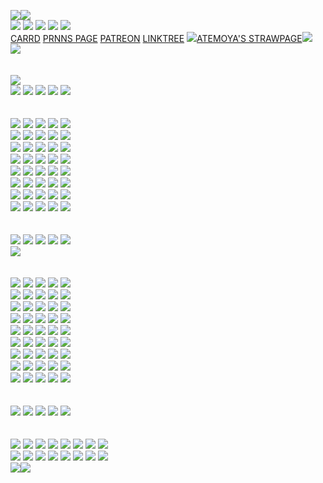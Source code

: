 [<img src="https://64.media.tumblr.com/2426896aec592b60d9efe45ec007a1ed/8ac72bb49761ea20-36/s400x600/cd7c524aedea88de537e1524ffffaad97abab7a6.gifv">](https://www.tumblr.com/cafekitsune)[<img src="https://64.media.tumblr.com/2426896aec592b60d9efe45ec007a1ed/8ac72bb49761ea20-36/s400x600/cd7c524aedea88de537e1524ffffaad97abab7a6.gifv">](https://www.tumblr.com/cafekitsune)</br> ![](https://komarev.com/ghpvc/?username=darkrosedevil&color=cb002c&style=for-the-badge&label=visitors&abbreviated=true) [<img src="https://images-wixmp-ed30a86b8c4ca887773594c2.wixmp.com/f/9cbba6e5-cffe-4537-a24a-305b77e34fb7/dj1jj8v-9ee07ee1-d44b-4d3a-b2cf-c9fbad73d315.gif?token=eyJ0eXAiOiJKV1QiLCJhbGciOiJIUzI1NiJ9.eyJzdWIiOiJ1cm46YXBwOjdlMGQxODg5ODIyNjQzNzNhNWYwZDQxNWVhMGQyNmUwIiwiaXNzIjoidXJuOmFwcDo3ZTBkMTg4OTgyMjY0MzczYTVmMGQ0MTVlYTBkMjZlMCIsIm9iaiI6W1t7InBhdGgiOiJcL2ZcLzljYmJhNmU1LWNmZmUtNDUzNy1hMjRhLTMwNWI3N2UzNGZiN1wvZGoxamo4di05ZWUwN2VlMS1kNDRiLTRkM2EtYjJjZi1jOWZiYWQ3M2QzMTUuZ2lmIn1dXSwiYXVkIjpbInVybjpzZXJ2aWNlOmZpbGUuZG93bmxvYWQiXX0.skjLYJ9hjRpEpPBo6OH5d4WU_tDn5kuCoUW-AHE62a8">](https://antiproshipper.tumblr.com/arguments) <img src="https://64.media.tumblr.com/91a774b6ba43efb7ebb61957b96d20af/ace909eab8f4c5c9-1c/s250x400/966dfcbb1575f72d1547719a4f1ff6151c2a8387.gifv"> <img src="https://64.media.tumblr.com/5465facafedb0ce277bfb465590ae8e5/2b169c13e35acff4-72/s75x75_c1/77c05d781dce7c1e26d1c03a2bc28fe48725cad9.webp"> <img src="https://64.media.tumblr.com/22310d5c92b7e33f1167d830542a07d5/2b169c13e35acff4-d8/s75x75_c1/0427a3ee2141ce92de9b2367815a231f5c76cf96.webp"> </br> [CARRD](https://darkrosedevil-links-portal.carrd.co/) [PRNNS PAGE](https://en.pronouns.page/@darkrosedevil) [PATREON](patreon.com/terah) [LINKTREE](https://bit.ly/07drd) <img src="https://64.media.tumblr.com/abb30609ba105b43b4404f0d305c7fca/5858f4a98732c5da-b3/s75x75_c1/668996e5e35d9a4c0218b6a9e8bc7363f933c400.gifv">[ATEMOYA'S STRAWPAGE](https://atemoya.straw.page)<img src="https://64.media.tumblr.com/abb30609ba105b43b4404f0d305c7fca/5858f4a98732c5da-b3/s75x75_c1/668996e5e35d9a4c0218b6a9e8bc7363f933c400.gifv">
</br> <img src="https://64.media.tumblr.com/991499a251521c85cfcc6fc52249d3ce/f79c598f898388b6-8e/s250x400/73a1df96bf2eb41749cdc768f50b0d1419c9d56a.gifv">
</br> 
</br>
</br> <img src="https://i.ibb.co/Gf1J0j31/blinkies-Cafe-Fc.gif">
</br> [<img src="https://64.media.tumblr.com/c1f09e768b87a0f377535210d210e950/200072f17999adcb-8d/s250x400/477101212f17c25d2962ed38d5b268a5d481dd94.gifv">](https://www.tumblr.com/cryptic-science) <img src="https://64.media.tumblr.com/4fea32b65c34ccec772c032e73fd016f/f79c598f898388b6-28/s250x400/a66eb00a7900ec1f1fda8f5f90ad298862be28e3.gifv"> <img src="https://images-wixmp-ed30a86b8c4ca887773594c2.wixmp.com/f/dbd06e6e-b313-4acc-80d7-2f76026c8171/dhvl3nq-119f2a5a-ccd7-4273-8aac-8be121b9b935.gif?token=eyJ0eXAiOiJKV1QiLCJhbGciOiJIUzI1NiJ9.eyJzdWIiOiJ1cm46YXBwOjdlMGQxODg5ODIyNjQzNzNhNWYwZDQxNWVhMGQyNmUwIiwiaXNzIjoidXJuOmFwcDo3ZTBkMTg4OTgyMjY0MzczYTVmMGQ0MTVlYTBkMjZlMCIsIm9iaiI6W1t7InBhdGgiOiJcL2ZcL2RiZDA2ZTZlLWIzMTMtNGFjYy04MGQ3LTJmNzYwMjZjODE3MVwvZGh2bDNucS0xMTlmMmE1YS1jY2Q3LTQyNzMtOGFhYy04YmUxMjFiOWI5MzUuZ2lmIn1dXSwiYXVkIjpbInVybjpzZXJ2aWNlOmZpbGUuZG93bmxvYWQiXX0.ERtaOkIPZRVW7KK6BcgQ5cs9OTWj3sHEsy-3Sw7Ewl4"> <img src="https://images-wixmp-ed30a86b8c4ca887773594c2.wixmp.com/f/dbd06e6e-b313-4acc-80d7-2f76026c8171/dg5l9b7-cc2290a7-02c1-4a7a-ae90-845ed58c7526.gif?token=eyJ0eXAiOiJKV1QiLCJhbGciOiJIUzI1NiJ9.eyJzdWIiOiJ1cm46YXBwOjdlMGQxODg5ODIyNjQzNzNhNWYwZDQxNWVhMGQyNmUwIiwiaXNzIjoidXJuOmFwcDo3ZTBkMTg4OTgyMjY0MzczYTVmMGQ0MTVlYTBkMjZlMCIsIm9iaiI6W1t7InBhdGgiOiJcL2ZcL2RiZDA2ZTZlLWIzMTMtNGFjYy04MGQ3LTJmNzYwMjZjODE3MVwvZGc1bDliNy1jYzIyOTBhNy0wMmMxLTRhN2EtYWU5MC04NDVlZDU4Yzc1MjYuZ2lmIn1dXSwiYXVkIjpbInVybjpzZXJ2aWNlOmZpbGUuZG93bmxvYWQiXX0.8nCESGqUA0sFIbUnhC3iYTBKdf0CpSj9Rzutn22keNY"> <img src="https://64.media.tumblr.com/28a74e77570a49c57ea2ac616811a0f1/3fb3460672394e95-2e/s250x400/b272490f42707d2e5c418b8728bea396228eb814.gifv">
</br>
</br> 
</br>  <img src="https://64.media.tumblr.com/4139a3db0c0b12bf0b312c0e44c86a04/66f8bee48421ca35-91/s250x400/29bcc96a871a4f31c55e07d1144159ffd18ff3f5.gifv"> <img src="https://64.media.tumblr.com/c4dae9b43ba10cf9ace129b36b2ee5e9/9156a94e3651fdf4-86/s250x400/9f74b643716139937d876724376a5fb1f19c267c.gifv"> <img src="https://64.media.tumblr.com/244bf352b413ef4dce7d90978384092c/dbd8b1e992a56a49-15/s250x400/cb8799210e996ab9afbcb73900d2febdb10adb7d.gifv"> <img src="https://64.media.tumblr.com/0d9eb81f6d132fc0d96efbfb3a5ac45a/b4a8996229d50d4f-2b/s250x400/f01be9d4e9d6c7463300918adaf7b30694c7c89b.gifv"> <img src="https://64.media.tumblr.com/3226232d4ad9a8fed1eb91924af87e5f/dbd8b1e992a56a49-ea/s250x400/3250af1936a35921866516db122adec36de38b03.gifv"> </br> <img src="https://64.media.tumblr.com/7c491dbc474eac539aab8097afe03ab8/1b1fba3fd0ed9fd6-be/s250x400/e7932327b772e10ea71f33ace7939baf6dfda68f.gifv"> [<img src="https://64.media.tumblr.com/0589c6f02a0317fc6fd64bffe8362fcb/1b1fba3fd0ed9fd6-77/s250x400/509c966f5f70df7bd76a49caee1cd0da99626a2e.gifv">](https://i.pinimg.com/736x/b9/c2/09/b9c2096b036fc84b74ef347711f46d69.jpg) <img src="https://64.media.tumblr.com/94fb95043dbf4b02f67c8a8e8a16f7dc/8657239874b12d70-16/s250x400/acd022803e0a05dbec6a7841c36a124ceeaad910.gifv"> <img src="https://64.media.tumblr.com/8c1dc366f36bbd78e497da260c220a46/05e6a46f29e2d771-06/s250x400/122e5c1518aabce11dabad2d842fce12977c8247.gifv"> <img src="https://64.media.tumblr.com/d51008f755da05455c4eb6037c31d25d/697d811f50f2dd2b-b6/s250x400/751a262df2718d3f08c59f6cef144e60c0e2e091.gifv"> </br> 
<img src="https://64.media.tumblr.com/d6058d44669496682a9ce1fe86476fc4/6dc8898458942376-3f/s250x400/89f9a052543461411a59d496e00fdc8fb688647a.gifv"> <img src="https://64.media.tumblr.com/37e5cb948e1f0e60bed28a8db1d628b9/f85aa4b8f0622a57-16/s250x400/cea0c9faa877cc3c4f6ef7b372b4b0c66cba82ea.gifv"> <img src="https://64.media.tumblr.com/dbd4b2bf905ccfd58d7d3d38093799fb/86b0edad9abc191f-2b/s250x400/c282796e07666ead8eef42a8e86bf72ecba880de.gifv"> <img src="https://64.media.tumblr.com/4c14117f2b80edb53050a2c37986672e/8dc063230d650b6b-02/s250x400/4f8925ab5d657aa141465af64334081d2ec252f5.gifv"> <img src="https://64.media.tumblr.com/93093040d118c31ce178017cce709470/de2c83d0963a6a42-82/s250x400/d15ebc88a374b230546d7127fc1d27fa62cd97cb.gifv"> </br>
 [<img src="https://64.media.tumblr.com/80f2929e5eeaba2d6e80c63371a2d265/23f6d16f0e8aa1fa-c1/s250x400/a256cd809a9d1c5994a84b10328ed567f71f94d0.gifv">](https://i.ibb.co/SwqHzMWj/boa-mark.png) <img src="https://64.media.tumblr.com/b66fc86fd7bbebdbf7b9afbe97255fc1/5ecaa4b8aa8cbc9a-72/s250x400/fe4118c57420b688f874cbcf6a198a2f7b1b4e2a.gifv"> <img src="https://64.media.tumblr.com/791382cc90ffa913ea22f0bbe41d1cf5/5ecaa4b8aa8cbc9a-05/s250x400/0905a849485c7f56729cae56a737f9fd95f7a063.gifv"> <img src="https://64.media.tumblr.com/a76273f083f0de26d177f8f8d958d17a/23f6d16f0e8aa1fa-56/s250x400/95f74ef5ddc0bda3e629f2c85f3ad6a3a3957dec.gifv"> <img src="https://64.media.tumblr.com/5826087d78aa7a87c6066fc5dc4a7645/23f6d16f0e8aa1fa-b4/s250x400/b06ccb49da5464a2b8ad0a593ac4745aa3bd90ce.gifv"> </br> <img src="https://64.media.tumblr.com/66c0568161fa1bce76c76a6afa32e05e/692bf70aefc8b3b6-6a/s250x400/0e8abd1558d85736759140cb5497521b9814997a.gifv"> <img src="https://64.media.tumblr.com/ebb5807368b97f0106ccc97d2304abc7/3de48be76ce11acf-ce/s250x400/0ce27e945c2b5f57b5dfd19dc97171b4d932dada.gifv"> <img src="https://64.media.tumblr.com/7b34fb6404f9373943d6dc5b99c3f0c2/415a1175c7f3ef38-57/s250x400/75acd3b63359162a6a0ec717764f3c4d21ca6d0b.gifv"> [<img src="https://64.media.tumblr.com/92d0b7231ed0965b750e061a366434f1/c471d9702aebf238-b5/s250x400/c0136103b720ae897ca5935607c83901e689bd31.gifv">](https://64.media.tumblr.com/dff6d527a99938b85d8e9c510c2a9947/c471d9702aebf238-7c/s250x400/fbb32f4372ccc2e9477d2843db9f962306290227.gifv) [<img src="https://64.media.tumblr.com/c8215ecb96efcfbe2a0476143745c583/75878540b804f3ca-c6/s250x400/5988ef5325d985ae88d6e8f84b3e3855385024ee.gifv">](https://i.ibb.co/ycY620Nz/eep-zeal.jpg) </br>  <img src="https://64.media.tumblr.com/04e1f594d37f19708ba97042b99ce6db/75878540b804f3ca-4d/s250x400/4a0309af31e93639cd689a03051ef7e74c08dde4.gifv"> <img src="https://64.media.tumblr.com/2ffb967e1957f9aa747032afff71a939/19abe603d8eb63cc-82/s250x400/cde9616ce827d26d9457fc782169e8c03ae10306.gifv"> <img src="https://64.media.tumblr.com/623971a7da890fe3be9b9ba45f218414/f32d6d6f71673459-8d/s250x400/d586249df8d6901ac2a4f6ba26b819d62b45d992.webp"> <img src="https://64.media.tumblr.com/bf43c04f29bd58d8d585cfeb214041b9/4ae2cf738b0195e0-67/s250x400/7d3937faf9a466ce2d31992e7bc1e94b7105c516.gifv"> <img src="https://64.media.tumblr.com/cee29eeafd0808a5f782a256a7191729/4ae2cf738b0195e0-68/s250x400/b00ebfdf0c536b1d0ba28fd8cc25a7512bb3772a.gifv"> </br> <img src="https://64.media.tumblr.com/4bb32684d584a489f1f7bb00492b0028/0c57f256feb16bfc-8a/s250x400/9f7a89c202dbf46b0868a638d708bcc2019b9e91.gifv"> <img src="https://64.media.tumblr.com/6f4975d816542ff797fe0c5007cc5771/6ad1ec31bad5887a-f3/s250x400/689d6c33a1fff6093b305084de31aefee44f9728.gifv"> <img src="https://64.media.tumblr.com/3621ae34aa340604c359f0a59f308750/ace909eab8f4c5c9-d9/s250x400/ed885d94338a1108e9fa9aa1be08361888abc971.gifv"> [<img src="https://64.media.tumblr.com/c8f0ef3e0babdc578632ae5b0c2173d9/6ad1ec31bad5887a-bb/s250x400/8451f509e468205f116d8faef2b72f88ea793094.webp">](https://www.tumblr.com/codeleather/) <img src="https://64.media.tumblr.com/b06571b665f7adbe13edfb648f193e00/6ad1ec31bad5887a-58/s250x400/07cad3a2d33c3bd7e42dd96039415a58ed3ff7e8.webp">
</br> <img src="https://64.media.tumblr.com/2dc9952ffc69d4c0d3c7e100a85df2de/cef13a6e889dfe17-c9/s100x200/97a1926c2337b8eaafc324bd20cf839cbd13361f.gifv"> <img src="https://64.media.tumblr.com/ed3cb0c560a6884583150ccf849ca2e6/3347c16333dd2347-44/s250x400/2bc2927fed574a32d41c5a85e2ecc2682d1049e3.gifv"> [<img src="https://64.media.tumblr.com/c0ef2ea079b432c2d62cf5dc7fd51d14/6dc8898458942376-7a/s250x400/0ca7551976ed4b7c2a520cc0da8845d2191450c6.gifv">](https://cdn.theatlantic.com/thumbor/Er7vK5JSdS1voeQg05sL1C09Kmw=/80x16:1280x916/1200x900/media/img/mt/2014/09/The_More_You_Know/original.png)  [<img src="https://64.media.tumblr.com/5ac574a3728baaa8d6cf024b416dc60b/6c0f91c1af4ee0a2-6e/s250x400/cb7304dae34663293c1f9634c7eab48731f5bc96.gifv">](https://i.ibb.co/qzZr1gJ/winton.png) <img src="https://64.media.tumblr.com/777a91aef02ab82c71c2e5b72258dae9/f85aa4b8f0622a57-48/s250x400/aa008c709f2090adbc4d6f5e5aefa2c8e8d30e60.gifv">
</br>
</br> 
</br>
<img src="https://64.media.tumblr.com/3a821b4d3486d016a0afd813d64e709d/b5c0baae80778992-8a/s250x400/be639e77f880842f8b472fadc64b17d47ee89758.gifv"> <img src="https://64.media.tumblr.com/35586ee4cb984148a058daa19b10922c/922a9b36bf51e25e-ac/s250x400/d75bdd88166e7b94cb92536620632dec1fc45605.gifv"> <img src="https://64.media.tumblr.com/b4c8b8453335a418ba7494d137028d3b/a61cb82369785518-a1/s250x400/edb098b5cce636a552726510dbd87ea98fcdff08.gifv"> <img src="https://images-wixmp-ed30a86b8c4ca887773594c2.wixmp.com/f/7086cbdd-8cab-4b9b-9aad-4466984b81c0/dhm60wx-cb060362-df7f-4c2e-8726-6b0b912fe160.gif?token=eyJ0eXAiOiJKV1QiLCJhbGciOiJIUzI1NiJ9.eyJzdWIiOiJ1cm46YXBwOjdlMGQxODg5ODIyNjQzNzNhNWYwZDQxNWVhMGQyNmUwIiwiaXNzIjoidXJuOmFwcDo3ZTBkMTg4OTgyMjY0MzczYTVmMGQ0MTVlYTBkMjZlMCIsIm9iaiI6W1t7InBhdGgiOiJcL2ZcLzcwODZjYmRkLThjYWItNGI5Yi05YWFkLTQ0NjY5ODRiODFjMFwvZGhtNjB3eC1jYjA2MDM2Mi1kZjdmLTRjMmUtODcyNi02YjBiOTEyZmUxNjAuZ2lmIn1dXSwiYXVkIjpbInVybjpzZXJ2aWNlOmZpbGUuZG93bmxvYWQiXX0.8IWXcpNzPCmBhjSx4sz94BhvkuDL4J9Kr2W-UEPOap8"> <img src="https://64.media.tumblr.com/d5f90e04341a245047ffef69413c622d/a8f4217747d32c07-39/s250x400/7c18676807f000f4190f7bdb0e86295f6bb302d7.gifv"> </br> <img src="https://i.ibb.co/6c1nvHzX/blinkies-Cafe-h-N.gif"> 
</br>
</br> 
</br> 
<img src="https://64.media.tumblr.com/c6e9fc373d4e23fa53a41635fdff2878/66f8bee48421ca35-27/s250x400/32f3d1f77f11f4395529503e59a1a52883da8f43.gifv"> <img src="https://64.media.tumblr.com/4190c8feeae0be5e220b89a04379802e/b3e2a120a5f9ff9e-c8/s250x400/32a5fa8def1c872ced19aa7f1abfc2c4fc0960e6.pnj"> <img src="https://64.media.tumblr.com/ff16bc0f3a2c1efcc7688b2d2e4d1bcb/dbd8b1e992a56a49-fe/s250x400/f59a26a1aafa5d6e7a1d83a5422baee50ca9956c.gifv"> <img src="https://64.media.tumblr.com/66a829c1ade1885b29768688a5152ddd/415a1175c7f3ef38-27/s250x400/f46bb317021f6d9413f65985354cb1638be8e23f.gifv"> <img src="https://64.media.tumblr.com/1feb2ac50f9692edc9c2abbbe68c58da/1fb39223b20e4f22-25/s250x400/49d0e17266f48b4c12ea05b2e8bf016a63352e6d.webp"> </br> <img src="https://64.media.tumblr.com/7cc67c55ad51e049b7acf949ae83c90a/1fb39223b20e4f22-1b/s250x400/a206d12319b7068300f1c5cabc0cf5d715c306e4.gifv"> <img src="https://64.media.tumblr.com/ec281da704724519a1625e8a5fcefea1/004ef27d6fe199a0-ce/s250x400/a011564a45806f4f59c8293d2b54ccb083a26a3d.gifv"> <img  src="https://64.media.tumblr.com/bde8dc89478c7f1128cf56afa3153085/25f77c293b9874c8-71/s250x400/847533323ff0317b191581959b4f2eb1b536ab3d.gifv"> <img src="https://64.media.tumblr.com/6de4ba8cc923eaf760a729d55d716a32/25f77c293b9874c8-b8/s250x400/1f4ae43ef2429477b0c4cab62dec2e399ba764e8.gifv"> <img src="https://64.media.tumblr.com/02aafb8de5336865a1c6627c78eb3795/72e2590fb9e2f26c-37/s250x400/c49ae6229e7e68680543723f1b1fc1fca0e79ebc.gifv"> </br> <img src="https://64.media.tumblr.com/73f76ebb028dfd53e9e30ae87470cf34/72e2590fb9e2f26c-4c/s250x400/889622b7b71554e58367fc054a8ce29f51efe5ee.gifv"> <img src="https://external-media.spacehey.net/media/s7oSaPWMwlFkftJZ6CSBJbUDN484UCK8ucBG9LJm1sds=/https://64.media.tumblr.com/6d12a2374206fe6e8fde0798e3e32894/669ea7f1b1152ddd-7e/s250x400/3671f947e3cb0928f8b220a68458d98c24ecc6e9.gifv"> <img src="https://64.media.tumblr.com/77f8404de76c8c4b08ef749999399bda/670cd30f542d0c63-c1/s250x400/54e0588ca8cce259522e356a71bab16ff5452758.gifv"> <img src="https://64.media.tumblr.com/cc990f73e9e5691b9a65f0a1dbcc7aa3/670cd30f542d0c63-f1/s250x400/330dbac82b6102a9df6ca27ad674f2ea946ddfa5.jpg"> <img src="https://64.media.tumblr.com/78b54d8986ae1c736f863232a7d7373c/a92284368adde555-72/s250x400/d46f51b6b70c0a7f539fde47fb7e7787e7b466c7.gifv"> </br> <img src="https://64.media.tumblr.com/eb9a5b9975d3568a1b350d7b52fdaa5d/a0e824d0e7ce6f86-9b/s250x400/286d8c2137cfc4325d546e948a9054c8e12e73cf.gifv"> <img src="https://64.media.tumblr.com/3417ef2d8c8082befe4e0197aabbce92/c0b2321bd2544c95-0e/s250x400/674a6e3e20f166a7104f1481d8c154924767d97d.gifv"> <img src="https://64.media.tumblr.com/f9174f2c43a12c88daeaed9ee4f62a35/c0b2321bd2544c95-6e/s250x400/9fba50be4fff2257c4f4c4e6ad873c57dc0bd1e4.gifv"> <img src="https://images-wixmp-ed30a86b8c4ca887773594c2.wixmp.com/f/1c81dd27-9aa6-4863-8ebe-cd891a305463/djqhbs8-5136c619-845b-4d88-b4cd-0d6decd5338b.gif?token=eyJ0eXAiOiJKV1QiLCJhbGciOiJIUzI1NiJ9.eyJzdWIiOiJ1cm46YXBwOjdlMGQxODg5ODIyNjQzNzNhNWYwZDQxNWVhMGQyNmUwIiwiaXNzIjoidXJuOmFwcDo3ZTBkMTg4OTgyMjY0MzczYTVmMGQ0MTVlYTBkMjZlMCIsIm9iaiI6W1t7InBhdGgiOiJcL2ZcLzFjODFkZDI3LTlhYTYtNDg2My04ZWJlLWNkODkxYTMwNTQ2M1wvZGpxaGJzOC01MTM2YzYxOS04NDViLTRkODgtYjRjZC0wZDZkZWNkNTMzOGIuZ2lmIn1dXSwiYXVkIjpbInVybjpzZXJ2aWNlOmZpbGUuZG93bmxvYWQiXX0.Ub_e8inob5ckgNJvk1GYaqQqE-yi-2CIUi2VYdaxZg8"> <img src="https://64.media.tumblr.com/66e47199cbfcf3c24e61716d52218b8d/f9a12ca49b26b6e9-75/s250x400/1154e1c5f054a0b4c30ed1517d6553344079460c.gifv"> </br> <img src="https://64.media.tumblr.com/310d4878240f03f2229d6081addd62a0/e601c1fff6ab01e1-31/s250x400/782193c4fad2d4fc5223f51928ec3512642fef3a.gifv"> <img src="https://64.media.tumblr.com/460b81b4772077530cef0c6d677e4ce7/269f6869c12b3046-c0/s250x400/4220af41bcd3df82223702ada66638324b67f18b.gifv"> <img src="https://64.media.tumblr.com/b4cf34cf7dc64e50a003f21ba73f5cc6/bb85824277c2377f-ac/s250x400/3a10210aa786736a68042d56522b127a4bf28d12.gifv"> <img src="https://64.media.tumblr.com/0606b820fe983c5ede79a03865800f5b/b7fe75dc310d70bb-a7/s250x400/cebe7ce3039b393f543d4e311ed6eded519535c6.gifv"> <img src="https://external-media.spacehey.net/media/s-dkc8tQnVJA9CcDQg6Im4ZRBTQwKOxRN0PjvtfmSOWo=/https://64.media.tumblr.com/c2d69563dc7e5a029f6a22f2d1cb2e5e/tumblr_pull8qRY3L1xlx2ufo1_250.gifv"> </br> <img src="https://external-media.spacehey.net/media/s7GhOYLML88g0yVInCVP_vOXASJWXr8R7K2h7E0WpHHY=/https://i3.glitter-graphics.org/pub/778/778503uwd6gdkx2i.gif"> <img src="https://external-media.spacehey.net/media/sT4tIt0S7Ehk-aeXEAVu6-kjRaAfIY55mXbGwLaFLhb0=/https://i8.glitter-graphics.org/pub/2547/2547268lupp4w2ue7.gif"> <img src="https://i.ibb.co/hJzvgNHH/blinkies-Cafe-Cf.gif"> <img src="https://external-media.spacehey.net/media/slERrrfhQsni5ambvUb2_HVQ-1yT-wDoBX3fKETXxczA=/https://i6.glitter-graphics.org/pub/1516/1516926a48owi56yi.gif"> <img src="https://i.ibb.co/RTx6FzN9/blinkies-Cafe-g6.gif"> </br> <img src="https://i.ibb.co/NndMMr7P/blinkies-Cafe-Cu.gif"> <img src="https://i.ibb.co/s917fzhg/blinkies-Cafe-Ue.gif"> <img src="https://i.ibb.co/ychpwQFY/blinkies-Cafe-Fc-1.gif"> <img src="https://i.ibb.co/3m5ptVSG/blinkies-Cafe-t-F.gif"> <img src="https://i.ibb.co/whbVBCCc/blinkies-Cafe-VW.gif"> </br> <img src="https://i.ibb.co/gb20hwRX/blinkies-Cafe-r-O.gif"> <img src="https://i.ibb.co/39nsXCVJ/blinkies-Cafe-Th.gif"> <img src="https://i.ibb.co/xScvqdhG/blinkies-Cafe-xe.gif"> <img src="https://i.ibb.co/yFR0qpbf/blinkies-Cafe-1-T.gif"> <img src="https://i.ibb.co/MkFW03YB/blinkies-Cafe-go.gif"> </br> <img src="https://i.ibb.co/zVxbWH22/blinkies-Cafe-a-R.gif"> <img src="https://i.ibb.co/0jkZYFs2/blinkies-Cafe-w3.gif"> <img src="https://i.ibb.co/JRW8B8b6/blinkies-Cafe-fo.gif"> <img src="https://i.ibb.co/v4ck8wGQ/blinkies-Cafe-jv.gif"> <img src="https://i.ibb.co/6cQrTVPV/blinkies-Cafe-b-I.gif"> 
</br>
</br> 
</br> 
<img src="https://64.media.tumblr.com/fef73f6e41bd21177a19e52d98418cf9/d9a51647906ed89a-d3/s250x400/446bc738efaf1b44b44dd187af8159b5f20341ba.gifv"> <img src="https://64.media.tumblr.com/f48465de6e46cd3f410ef0b653165d3a/2f8b8e87e4ba70a8-d2/s250x400/c2a51a46d216becdf07313735161e9c1d408d1b5.gifv"> <img src="https://64.media.tumblr.com/9e10211afd294224b4678952aafeb485/b6d4a218025a3099-8f/s250x400/4a23ced8b90b2bd4f7fe8167d82fdd0a4477869e.gifv"> <img src="https://64.media.tumblr.com/18ac16b41e70adbf419d9ef393845317/402030a907d357dd-d5/s250x400/51ee7b58f4b266a1ae324c4bdcac7bfbfbca344f.gifv"> <img src="https://64.media.tumblr.com/89f0f3c7c0c804b6160e7fc3cc3b4d6b/5dcc9878085f77cd-36/s250x400/364689a2a4a116911dcb75e99b9c52d170d55fd7.gifv">
</br>
</br> 
</br> 
<img src="https://64.media.tumblr.com/e4259b6f72909840c32ac8e56528a8ff/6c0f91c1af4ee0a2-9d/s100x200/6c7d13d9e57c312cef5d0151aec54a999c87279a.pnj"> [<img src="https://64.media.tumblr.com/873669e9e58839c6b34b52c90990c502/9e01b0c67f75083f-64/s100x200/0212b752a1ad4933c81e874d9ccf7d6275d3c298.gifv">](https://www.tumblr.com/thescholars) <img src="https://64.media.tumblr.com/b3546a9d1642695f4b6e6da50b250480/4474452604f9851f-81/s100x200/39dfd1d81f457ab0cdaa26be82b96eb7b53b4db1.jpg"> <img src="https://64.media.tumblr.com/878e2c2e177a7aa7c5d4b93d666df27f/1772854da6a99e02-97/s100x200/b49d565f871ab7a0dbb310ebc9136242433afdc1.pnj"> <img src="https://images-wixmp-ed30a86b8c4ca887773594c2.wixmp.com/f/e24cd93e-3fdc-4fc7-969f-68213ffc6493/dhiwdal-2dc77910-bfdd-4a12-b2b7-2908ed97cd5b.png?token=eyJ0eXAiOiJKV1QiLCJhbGciOiJIUzI1NiJ9.eyJzdWIiOiJ1cm46YXBwOjdlMGQxODg5ODIyNjQzNzNhNWYwZDQxNWVhMGQyNmUwIiwiaXNzIjoidXJuOmFwcDo3ZTBkMTg4OTgyMjY0MzczYTVmMGQ0MTVlYTBkMjZlMCIsIm9iaiI6W1t7InBhdGgiOiJcL2ZcL2UyNGNkOTNlLTNmZGMtNGZjNy05NjlmLTY4MjEzZmZjNjQ5M1wvZGhpd2RhbC0yZGM3NzkxMC1iZmRkLTRhMTItYjJiNy0yOTA4ZWQ5N2NkNWIucG5nIn1dXSwiYXVkIjpbInVybjpzZXJ2aWNlOmZpbGUuZG93bmxvYWQiXX0.tsm0MIDCMGtcItg8Bt-R5KaOY26-t8zguak0k5XGE48"> <img src="https://64.media.tumblr.com/8f672eea83e94b53a4ed3efc510fe2c6/200fb3fbfd0e9b90-34/s100x200/852dc1b4cae98a77a6759aedefa7876b02a53e60.pnj"> <img src="https://64.media.tumblr.com/f6ea63a2a57b86a46c5dc9d1e68d1f2c/200fb3fbfd0e9b90-8a/s100x200/7f5b193f148fe7e91af6776de2385ca2d5801f91.pnj"> <img src="https://64.media.tumblr.com/8799dd967b05d6d25073496ada2dcee6/7fd8de99c27e763a-fc/s100x200/a7bb7effcc93fe312a39d4878981617c455f008f.gifv"> </br> <img src="https://64.media.tumblr.com/a5653355b85edc9447981f446512434e/f8e5f1b8986d5e22-de/s100x200/1baa6b904cb99329d230973f84d54dc3614473a9.gifv"> <img src="https://64.media.tumblr.com/290c8722993a3e00d7fee413daa71853/f8e5f1b8986d5e22-9c/s100x200/c670b59a489625e413fe199c0cb856287d02e48d.gifv"> <img src="https://64.media.tumblr.com/1b4b2f26ddc72c33329673cb8485960d/e30fa421359a5d97-50/s100x200/63cd6b46675434b8eb85b8760b9517879eec3091.pnj"> <img src="https://64.media.tumblr.com/c67c70cdcab7bf9925ce28769feb5f24/8c49db604b0f3002-a4/s100x200/2e82471bab3f9d9a8b029c7b3e30cf4594fb5836.gifv"> <img src="https://64.media.tumblr.com/3ea822ac3caefc1790dbf26008936508/8c49db604b0f3002-4a/s100x200/a2d50fd34504acdfe99be6a68ca974395038e92d.pnj"> <img src="https://64.media.tumblr.com/1f1180629c53786e07eff4a780fcdbef/ea5d9e7e2702987f-14/s100x200/386ca25a4dc2b6866fd17f4c28208a0c151b1a3a.gifv"> <img src="https://64.media.tumblr.com/d19f79934999ef3b081535abf5245525/17bf7a21fdf223bd-04/s100x200/923dc37c54ed1cf8b3d3ce34765e87a6cad75483.gifv"> <img src="https://64.media.tumblr.com/f461c8685ec692c4e4d782ab69a83318/1b65aa42cc344931-e7/s100x200/45723a39a6ed1281a84996dd90026c3839c384c4.pnj">
</br>[<img src="https://64.media.tumblr.com/2426896aec592b60d9efe45ec007a1ed/8ac72bb49761ea20-36/s400x600/cd7c524aedea88de537e1524ffffaad97abab7a6.gifv">](https://www.tumblr.com/cafekitsune)[<img src="https://64.media.tumblr.com/2426896aec592b60d9efe45ec007a1ed/8ac72bb49761ea20-36/s400x600/cd7c524aedea88de537e1524ffffaad97abab7a6.gifv">](https://www.tumblr.com/cafekitsune)
